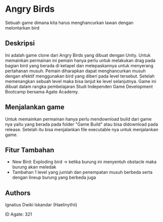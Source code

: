 # Angry Birds

Sebuah game dimana kita harus menghancurkan lawan dengan melontarkan bird

## Deskripsi
Ini adalah game clone dari Angry Birds yang dibuat dengan Unity. Untuk memainkan permainan ini pemain hanya perlu untuk melakukan drag pada bagian bird yang berada di ketapel dan melepaskannya untuk menyerang pertahanan musuh. Pemain diharapkan dapat menghancurkan musuh dengan efektif menggunakan bird yang diberi pada level tersebut. Setelah memenangkan sebuah level maka bisa lanjut ke level selanjutnya. Game ini dibuat dalam rangka pembelajaran Studi Independen Game Development Bootcamp bersama Agate Academy.

## Menjalankan game
Untuk memainkan permainan hanya perlu mendownload build dari game nya yaitu yang berada pada folder "Game Build" atau bisa didownload pada release. Setelah itu bisa menjalankan file executable nya untuk menjalankan game.

## Fitur Tambahan
- New Bird: Exploding bird -> ketika burung ini menyentuh obstacle maka burung akan meledak
- Tambahan 1 level yang jumlah dan penempatan musuh berbeda serta dengan lineup burung yang berbeda juga

## Authors
Ignatius Dwiki Iskandar (Haelinythii)

ID Agate: 321